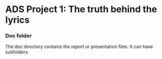 # ADS Project 1:  The truth behind the lyrics

### Doc folder

The doc directory contains the report or presentation files. It can have subfolders.  
